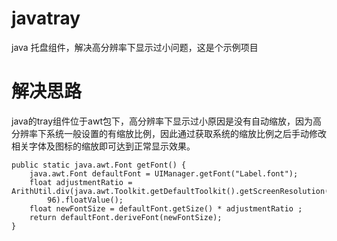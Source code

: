 # javatray
java 托盘组件，解决高分辨率下显示过小问题，这是个示例项目

# 解决思路
java的tray组件位于awt包下，高分辨率下显示过小原因是没有自动缩放，因为高分辨率下系统一般设置的有缩放比例，因此通过获取系统的缩放比例之后手动修改相关字体及图标的缩放即可达到正常显示效果。

```
public static java.awt.Font getFont() {
	java.awt.Font defaultFont = UIManager.getFont("Label.font");
	float adjustmentRatio = ArithUtil.div(java.awt.Toolkit.getDefaultToolkit().getScreenResolution(),
        96).floatValue();
	float newFontSize = defaultFont.getSize() * adjustmentRatio ; 
	return defaultFont.deriveFont(newFontSize);
}

```
